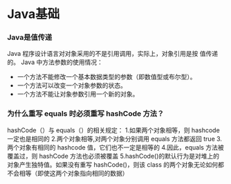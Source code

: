 # Java基础
### Java是值传递
Java 程序设计语言对对象采用的不是引用调用，实际上，对象引用是按 值传递的。
Java 中方法参数的使用情况：
- 一个方法不能修改一个基本数据类型的参数（即数值型或布尔型）。
- 一个方法可以改变一个对象参数的状态。
- 一个方法不能让对象参数引用一个新的对象。
### 为什么重写 equals 时必须重写 hashCode 方法？
hashCode（）与 equals（）的相关规定：
1.如果两个对象相等，则 hashcode 一定也是相同的
2.两个对象相等,对两个对象分别调用 equals 方法都返回 true
3.两个对象有相同的 hashcode 值，它们也不一定是相等的
4.因此，equals 方法被覆盖过，则 hashCode 方法也必须被覆盖
5.hashCode()的默认行为是对堆上的对象产生独特值。如果没有重写 hashCode()，则该 class 的两个对象无论如何都不会相等（即使这两个对象指向相同的数据）

